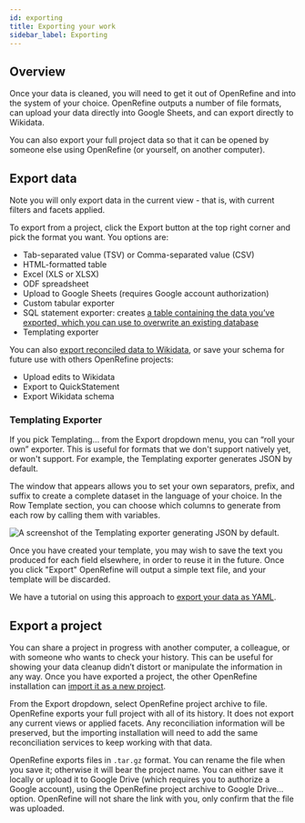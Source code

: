 ```yaml
---
id: exporting
title: Exporting your work
sidebar_label: Exporting
---
```


## Overview

Once your data is cleaned, you will need to get it out of OpenRefine and into the system of your choice. OpenRefine outputs a number of file formats, can upload your data directly into Google Sheets, and can export directly to Wikidata. 

You can also export your full project data so that it can be opened by someone else using OpenRefine (or yourself, on another computer).

## Export data

Note you will only export data in the current view - that is, with current filters and facets applied. 

To export from a project, click the Export button at the top right corner and pick the format you want. You options are:

*   Tab-separated value (TSV) or Comma-separated value (CSV)
*   HTML-formatted table
*   Excel (XLS or XLSX)
*   ODF spreadsheet
*   Upload to Google Sheets (requires Google account authorization)
*   Custom tabular exporter
*   SQL statement exporter: creates [a table containing the data you’ve exported, which you can use to overwrite an existing database](https://blog.ouseful.info/2018/06/19/quick-notes-openrefine-working-with-databases/)
*   Templating exporter

You can also [export reconciled data to Wikidata](wikidata#editing-wikidata-with-openrefine), or save your schema for future use with others OpenRefine projects:

*   Upload edits to Wikidata
*   Export to QuickStatement
*   Export Wikidata schema

### Templating Exporter

If you pick <span class="menuItems">Templating…</span> from the <span class="menuItems">Export</span> dropdown menu, you can “roll your own” exporter. This is useful for formats that we don't support natively yet, or won't support. For example, the Templating exporter generates JSON by default. 

The window that appears allows you to set your own separators, prefix, and suffix to create a complete dataset in the language of your choice. In the Row Template section, you can choose which columns to generate from each row by calling them with variables. 

![A screenshot of the Templating exporter generating JSON by default.](/img/templating-exporter.png)

Once you have created your template, you may wish to save the text you produced for each field elsewhere, in order to reuse it in the future. Once you click "Export" OpenRefine will output a simple text file, and your template will be discarded.

We have a tutorial on using this approach to [export your data as YAML](https://github.com/OpenRefine/OpenRefine/wiki/Export-As-YAML).

## Export a project

You can share a project in progress with another computer, a colleague, or with someone who wants to check your history. This can be useful for showing your data cleanup didn’t distort or manipulate the information in any way. Once you have exported a project, the other OpenRefine installation can [import it as a new project](starting#import-a-project). 

From the <span class="menuItems">Export</span> dropdown, select <span class="menuItems">OpenRefine project archive to file</span>. OpenRefine exports your full project with all of its history. It does not export any current views or applied facets. Any reconciliation information will be preserved, but the importing installation will need to add the same reconciliation services to keep working with that data. 

OpenRefine exports files in `.tar.gz` format. You can rename the file when you save it; otherwise it will bear the project name. You can either save it locally or upload it to Google Drive (which requires you to authorize a Google account), using the <span class="menuItems">OpenRefine project archive to Google Drive...</span> option. OpenRefine will not share the link with you, only confirm that the file was uploaded.